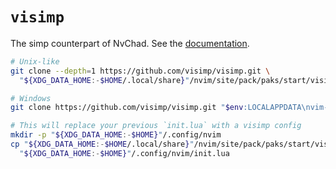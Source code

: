 # `visimp`

The simp counterpart of NvChad. See the
[documentation](https://visimp.teapot.ovh).

```sh
# Unix-like
git clone --depth=1 https://github.com/visimp/visimp.git \
  "${XDG_DATA_HOME:-$HOME/.local/share}"/nvim/site/pack/paks/start/visimp
```

```sh
# Windows
git clone https://github.com/visimp/visimp.git "$env:LOCALAPPDATA\nvim-data\site\pack/paks/start/visimp"
```

```sh
# This will replace your previous `init.lua` with a visimp config
mkdir -p "${XDG_DATA_HOME:-$HOME}"/.config/nvim
cp "${XDG_DATA_HOME:-$HOME/.local/share}"/nvim/site/pack/paks/start/visimp/_init.lua \
  "${XDG_DATA_HOME:-$HOME}"/.config/nvim/init.lua
```
